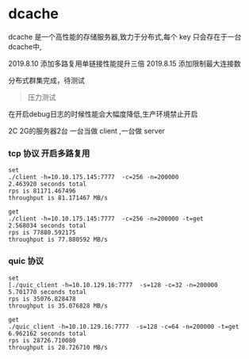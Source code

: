 # dcache

dcache 是一个高性能的存储服务器,致力于分布式,每个 key 只会存在于一台dcache中,

2019.8.10 添加多路复用单链接性能提升三倍
2019.8.15 添加限制最大连接数

分布式群集完成，待测试

> 压力测试 

在开启debug日志的时候性能会大幅度降低,生产环境禁止开启


 2C 2G的服务器2台  一台当做 client ,一台做 server
### tcp 协议 开启多路复用

```$xslt
set
./client -h=10.10.175.145:7777  -c=256 -n=200000
2.463920 seconds total
rps is 81171.467496
throughput is 81.171467 MB/s

```

```$xslt
get
./client -h=10.10.175.145:7777  -c=256 -n=200000 -t=get
2.568034 seconds total
rps is 77880.592175
throughput is 77.880592 MB/s
```

### quic 协议
```
set
[./quic_client -h=10.10.129.16:7777  -s=128 -c=32 -n=200000
5.701770 seconds total
rps is 35076.828478
throughput is 35.076828 MB/s
```

```
get
./quic_client -h=10.10.129.16:7777  -s=128 -c=64 -n=200000 -t=get
6.962162 seconds total
rps is 28726.710080
throughput is 28.726710 MB/s
```

